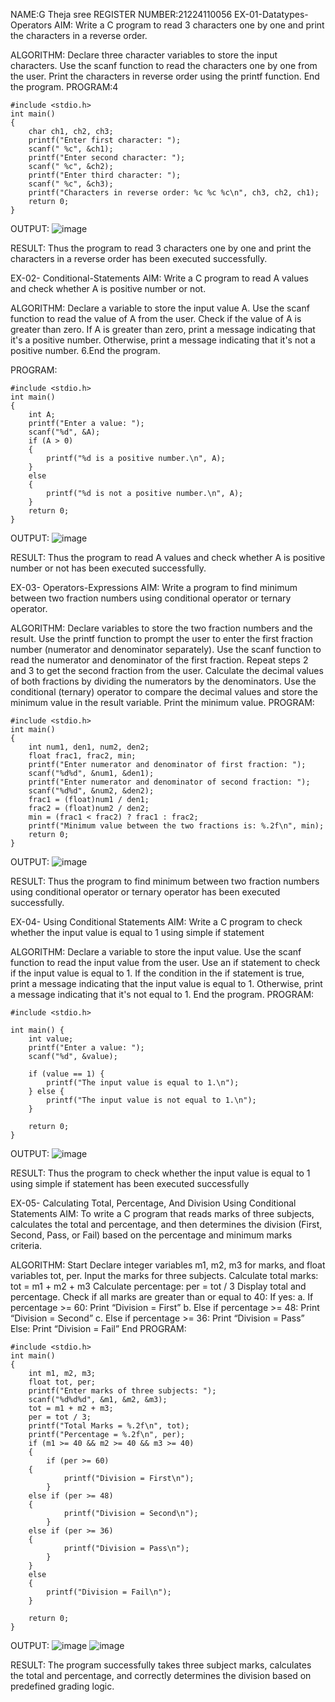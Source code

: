 NAME:G Theja sree
REGISTER NUMBER:21224110056
EX-01-Datatypes-Operators
AIM:
Write a C program to read 3 characters one by one and print the characters in a reverse order.

ALGORITHM:
Declare three character variables to store the input characters.
Use the scanf function to read the characters one by one from the user.
Print the characters in reverse order using the printf function.
End the program.
PROGRAM:4
```
#include <stdio.h>
int main()
{
    char ch1, ch2, ch3;
    printf("Enter first character: ");
    scanf(" %c", &ch1);
    printf("Enter second character: ");
    scanf(" %c", &ch2);
    printf("Enter third character: ");
    scanf(" %c", &ch3);
    printf("Characters in reverse order: %c %c %c\n", ch3, ch2, ch1);
    return 0;
}
```

OUTPUT:
![image](https://github.com/user-attachments/assets/f2623ab3-040b-411c-ba9f-685e08b1a7e4)

RESULT:
Thus the program to read 3 characters one by one and print the characters in a reverse order has been executed successfully.

EX-02- Conditional-Statements
AIM:
Write a C program to read A values and check whether A is positive number or not.

ALGORITHM:
Declare a variable to store the input value A.
Use the scanf function to read the value of A from the user.
Check if the value of A is greater than zero.
If A is greater than zero, print a message indicating that it's a positive number.
Otherwise, print a message indicating that it's not a positive number. 6.End the program.



PROGRAM:
```
#include <stdio.h>
int main() 
{
    int A;
    printf("Enter a value: ");
    scanf("%d", &A);
    if (A > 0)
    {
        printf("%d is a positive number.\n", A);
    }
    else 
    {
        printf("%d is not a positive number.\n", A);
    }
    return 0;
}
```
OUTPUT:
![image](https://github.com/user-attachments/assets/09bb76a4-717b-4cf5-9b15-afbc56f5072e)


RESULT:
Thus the program to read A values and check whether A is positive number or not has been executed successfully.

EX-03- Operators-Expressions
AIM:
Write a program to find minimum between two fraction numbers using conditional operator or ternary operator.

ALGORITHM:
Declare variables to store the two fraction numbers and the result.
Use the printf function to prompt the user to enter the first fraction number (numerator and denominator separately).
Use the scanf function to read the numerator and denominator of the first fraction.
Repeat steps 2 and 3 to get the second fraction from the user.
Calculate the decimal values of both fractions by dividing the numerators by the denominators.
Use the conditional (ternary) operator to compare the decimal values and store the minimum value in the result variable.
Print the minimum value.
PROGRAM:
```
#include <stdio.h>
int main() 
{
    int num1, den1, num2, den2;
    float frac1, frac2, min;
    printf("Enter numerator and denominator of first fraction: ");
    scanf("%d%d", &num1, &den1);
    printf("Enter numerator and denominator of second fraction: ");
    scanf("%d%d", &num2, &den2);
    frac1 = (float)num1 / den1;
    frac2 = (float)num2 / den2;
    min = (frac1 < frac2) ? frac1 : frac2;
    printf("Minimum value between the two fractions is: %.2f\n", min);
    return 0;
}
```
OUTPUT:
![image](https://github.com/user-attachments/assets/c60a6fda-3891-437e-82d5-5db5b2144181)


RESULT:
Thus the program to find minimum between two fraction numbers using conditional operator or ternary operator has been executed successfully.

EX-04- Using Conditional Statements
AIM:
Write a C program to check whether the input value is equal to 1 using simple if statement

ALGORITHM:
Declare a variable to store the input value.
Use the scanf function to read the input value from the user.
Use an if statement to check if the input value is equal to 1.
If the condition in the if statement is true, print a message indicating that the input value is equal to 1.
Otherwise, print a message indicating that it's not equal to 1.
End the program.
PROGRAM:
```
#include <stdio.h>

int main() {
    int value;
    printf("Enter a value: ");
    scanf("%d", &value);
    
    if (value == 1) {
        printf("The input value is equal to 1.\n");
    } else {
        printf("The input value is not equal to 1.\n");
    }
    
    return 0;
}
```

OUTPUT:
![image](https://github.com/user-attachments/assets/eb7f3ac4-d06e-4ee0-96df-67059f894c56)


RESULT:
Thus the program to check whether the input value is equal to 1 using simple if statement has been executed successfully

EX-05- Calculating Total, Percentage, And Division Using Conditional Statements
AIM:
To write a C program that reads marks of three subjects, calculates the total and percentage, and then determines the division (First, Second, Pass, or Fail) based on the percentage and minimum marks criteria.

ALGORITHM:
Start
Declare integer variables m1, m2, m3 for marks, and float variables tot, per.
Input the marks for three subjects.
Calculate total marks: tot = m1 + m2 + m3
Calculate percentage: per = tot / 3
Display total and percentage.
Check if all marks are greater than or equal to 40:
If yes: a. If percentage >= 60: Print “Division = First” b. Else if percentage >= 48: Print “Division = Second” c. Else if percentage >= 36: Print “Division = Pass”
Else: Print “Division = Fail”
End
PROGRAM:
```
#include <stdio.h>
int main()
{
    int m1, m2, m3;
    float tot, per;
    printf("Enter marks of three subjects: ");
    scanf("%d%d%d", &m1, &m2, &m3);
    tot = m1 + m2 + m3;
    per = tot / 3;
    printf("Total Marks = %.2f\n", tot);
    printf("Percentage = %.2f\n", per);
    if (m1 >= 40 && m2 >= 40 && m3 >= 40)
    {
        if (per >= 60)
	{
            printf("Division = First\n");
        }
	else if (per >= 48)
	{
            printf("Division = Second\n");
        } 
	else if (per >= 36) 
	{
            printf("Division = Pass\n");
        }
    } 
    else
    {
        printf("Division = Fail\n");
    }
    
    return 0;
}
```
OUTPUT:
![image](https://github.com/user-attachments/assets/2f1f3ddd-91d7-4fc9-944b-8befbe50de2e)
![image](https://github.com/user-attachments/assets/f429d77c-cbd2-4414-9be4-c572ace22eb8)


RESULT:
The program successfully takes three subject marks, calculates the total and percentage, and correctly determines the division based on predefined grading logic.
